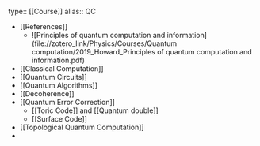 type:: [[Course]]
alias:: QC

- [[References]]
	- ![Principles of quantum computation and information](file://zotero_link/Physics/Courses/Quantum computation/2019_Howard_Principles of quantum computation and information.pdf)
- [[Classical Computation]]
- [[Quantum Circuits]]
- [[Quantum Algorithms]]
- [[Decoherence]]
- [[Quantum Error Correction]]
	- [[Toric Code]] and [[Quantum double]]
	- [[Surface Code]]
- [[Topological Quantum Computation]]
-